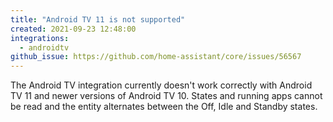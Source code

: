 ```yaml
---
title: "Android TV 11 is not supported"
created: 2021-09-23 12:48:00
integrations:
  - androidtv
github_issue: https://github.com/home-assistant/core/issues/56567
---
```


The Android TV integration currently doesn't work correctly with Android TV 11 and newer versions of Android TV 10. States and running apps cannot be read and the entity alternates between the Off, Idle and Standby states.

